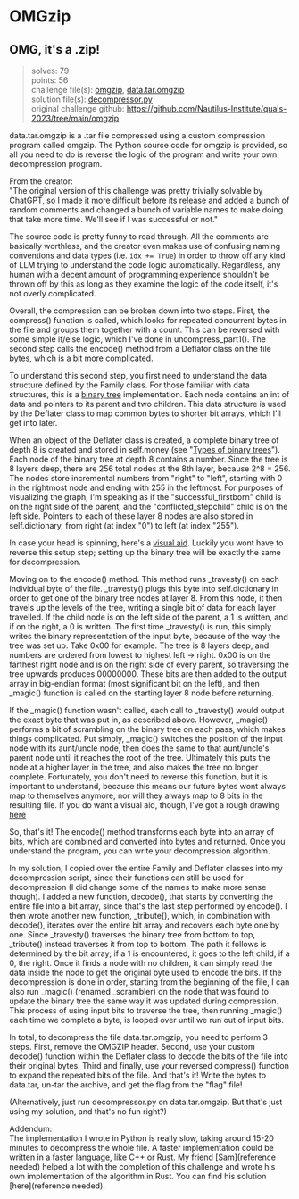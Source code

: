 # OMGzip
## OMG, it's a .zip! 
> solves: 79  
> points: 56  
> challenge file(s): [omgzip](https://github.com/Fidget-Cube/write-ups/tree/main/2023/DEFCON_CTF_Qualifiers/OMGzip/omgzip), [data.tar.omgzip](https://github.com/Fidget-Cube/write-ups/tree/main/2023/DEFCON_CTF_Qualifiers/OMGzip/data.tar.omgzip)  
> solution file(s): [decompressor.py](https://github.com/Fidget-Cube/write-ups/tree/main/2023/DEFCON_CTF_Qualifiers/OMGzip/decompressor.py)  
> original challenge github: https://github.com/Nautilus-Institute/quals-2023/tree/main/omgzip  

data.tar.omgzip is a .tar file compressed using a custom compression program called omgzip. The Python source code for omgzip is provided, so all you need to do is reverse the logic of the program and write your own decompression program.

From the creator:  
"The original version of this challenge was pretty trivially solvable by ChatGPT, so I made it more difficult before its release and added a bunch of random comments and changed a bunch of variable names to make doing that take more time. We'll see if I was successful or not."

The source code is pretty funny to read through. All the comments are basically worthless, and the creator even makes use of confusing naming conventions and data types (i.e. `idx += True`) in order to throw off any kind of LLM trying to understand the code logic automatically. Regardless, any human with a decent amount of programming experience shouldn't be thrown off by this as long as they examine the logic of the code itself, it's not overly complicated.

Overall, the compression can be broken down into two steps. First, the compress() function is called, which looks for repeated concurrent bytes in the file and groups them together with a count. This can be reversed with some simple if/else logic, which I've done in uncompress_part1(). The second step calls the encode() method from a Deflator class on the file bytes, which is a bit more complicated.

To understand this second step, you first need to understand the data structure defined by the Family class. For those familiar with data structures, this is a [binary tree](https://www.geeksforgeeks.org/binary-tree-data-structure/) implementation. Each node contains an int of data and pointers to its parent and two children. This data structure is used by the Deflater class to map common bytes to shorter bit arrays, which I'll get into later.

When an object of the Deflater class is created, a complete binary tree of depth 8 is created and stored in self.money (see "[Types of binary trees](https://en.wikipedia.org/wiki/Binary_tree)"). Each node of the binary tree at depth 8 contains a number. Since the tree is 8 layers deep, there are 256 total nodes at the 8th layer, because 2^8 = 256. The nodes store incremental numbers from "right" to "left", starting with 0 in the rightmost node and ending with 255 in the leftmost. For purposes of visualizing the graph, I'm speaking as if the "successful_firstborn" child is on the right side of the parent, and the "conflicted_stepchild" child is on the left side. Pointers to each of these layer 8 nodes are also stored in self.dictionary, from right (at index "0") to left (at index "255").

In case your head is spinning, here's a [visual aid](https://github.com/Fidget-Cube/write-ups/tree/main/2023/DEFCON_CTF_Qualifiers/OMGzip/bintree.jpg). Luckily you wont have to reverse this setup step; setting up the binary tree will be exactly the same for decompression.

Moving on to the encode() method. This method runs _travesty() on each individual byte of the file. _travesty() plugs this byte into self.dictionary in order to get one of the binary tree nodes at layer 8. From this node, it then travels up the levels of the tree, writing a single bit of data for each layer travelled. If the child node is on the left side of the parent, a 1 is written, and if on the right, a 0 is written. The first time _travesty() is run, this simply writes the binary representation of the input byte, because of the way the tree was set up. Take 0x00 for example. The tree is 8 layers deep, and numbers are ordered from lowest to highest left -> right. 0x00 is on the farthest right node and is on the right side of every parent, so traversing the tree upwards produces 00000000. These bits are then added to the output array in big-endian format (most significant bit on the left), and then _magic() function is called on the starting layer 8 node before returning.

If the _magic() function wasn't called, each call to _travesty() would output the exact byte that was put in, as described above. However, _magic() performs a bit of scrambling on the binary tree on each pass, which makes things complicated. Put simply, _magic() switches the position of the input node with its aunt/uncle node, then does the same to that aunt/uncle's parent node until it reaches the root of the tree. Ultimately this puts the node at a higher layer in the tree, and also makes the tree no longer complete. Fortunately, you don't need to reverse this function, but it is important to understand, because this means our future bytes wont always map to themselves anymore, nor will they always map to 8 bits in the resulting file. If you do want a visual aid, though, I've got a rough drawing [here](https://github.com/Fidget-Cube/write-ups/tree/main/2023/DEFCON_CTF_Qualifiers/OMGzip/magic.jpg)

So, that's it! The encode() method transforms each byte into an array of bits, which are combined and converted into bytes and returned. Once you understand the program, you can write your decompression algorithm.

In my solution, I copied over the entire Family and Deflater classes into my decompression script, since their functions can still be used for decompression (I did change some of the names to make more sense though). I added a new function, decode(), that starts by converting the entire file into a bit array, since that's the last step performed by encode(). I then wrote another new function, _tribute(), which, in combination with decode(), iterates over the entire bit array and recovers each byte one by one. Since _travesty() traverses the binary tree from bottom to top, _tribute() instead traverses it from top to bottom. The path it follows is determined by the bit array; if a 1 is encountered, it goes to the left child, if a 0, the right. Once it finds a node with no children, it can simply read the data inside the node to get the original byte used to encode the bits. If the decompression is done in order, starting from the beginning of the file, I can also run _magic() (renamed _scrambler) on the node that was found to update the binary tree the same way it was updated during compression. This process of using input bits to traverse the tree, then running _magic() each time we complete a byte, is looped over until we run out of input bits.

In total, to decompress the file data.tar.omgzip, you need to perform 3 steps. First, remove the OMGZIP header. Second, use your custom decode() function within the Deflater class to decode the bits of the file into their original bytes. Third and finally, use your reversed compress() function to expand the repeated bits of the file. And that's it! Write the bytes to data.tar, un-tar the archive, and get the flag from the "flag" file!

(Alternatively, just run decompressor.py on data.tar.omgzip. But that's just using my solution, and that's no fun right?)

Addendum:  
The implementation I wrote in Python is really slow, taking around 15-20 minutes to decompress the whole file. A faster implementation could be written in a faster language, like C++ or Rust. My friend [Sam](reference needed) helped a lot with the completion of this challenge and wrote his own implementation of the algorithm in Rust. You can find his solution [here](reference needed).

